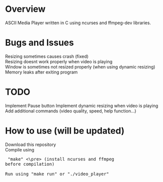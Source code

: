# Overview
ASCII Media Player written in C using ncurses and ffmpeg-dev libraries.

# Bugs and Issues
Resizing sometimes causes crash (fixed) \
Resizing doesnt work properly when video is playing \
Window is sometimes not resized properly (when using dynamic resizing) \
Memory leaks after exiting program 

# TODO
Implement Pause button
Implement dynamic resizing when video is playing
Add additional commands (video quality, speed, help function...)

# How to use (will be updated)
Download this repository \
Compile using <pre> "make" <\pre> (install ncurses and ffmpeg before compilation) \
Run using "make run" or "./video_player"
